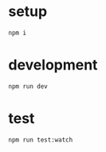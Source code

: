 # setup

```bash
npm i
```

# development

```bash
npm run dev 
```

# test

```bash
npm run test:watch 
```
